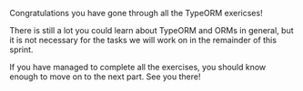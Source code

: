 Congratulations you have gone through all the TypeORM exericses!

There is still a lot you could learn about TypeORM and ORMs in general, but it is not necessary for the tasks we will work on in the remainder of this sprint.

If you have managed to complete all the exercises, you should know enough to move on to the next part. See you there!
